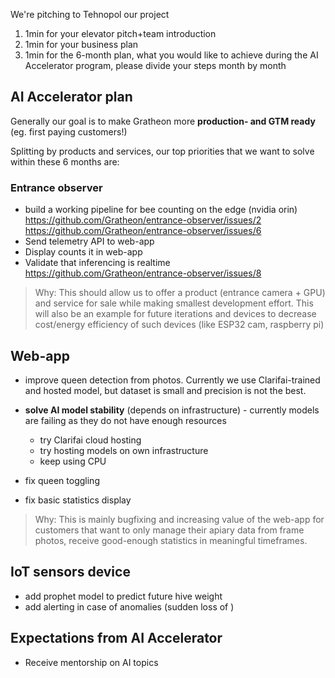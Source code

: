 We're pitching to Tehnopol our project

1. 1min for your elevator pitch+team introduction
2. 1min for your business plan
3. 1min for the 6-month plan, what you would like to achieve during the AI Accelerator program, please divide your steps month by month


## AI Accelerator plan

Generally our goal is to make Gratheon more **production- and GTM ready** (eg. first paying customers!)

Splitting by products and services, our top priorities that we want to solve within these 6 months are:

### Entrance observer
- build a working pipeline for bee counting on the edge (nvidia orin)
  https://github.com/Gratheon/entrance-observer/issues/2
  https://github.com/Gratheon/entrance-observer/issues/6
- Send telemetry API to web-app
- Display counts it in web-app
- Validate that inferencing is realtime
  https://github.com/Gratheon/entrance-observer/issues/8

> Why: This should allow us to offer a product (entrance camera + GPU) and service for sale while making smallest development effort. This will also be an example for future iterations and devices to decrease cost/energy efficiency of such devices (like ESP32 cam, raspberry pi) 


## Web-app

- improve queen detection from photos. Currently we use Clarifai-trained and hosted model, but dataset is small and precision is not the best.
  
- **solve AI model stability** (depends on infrastructure) - currently models are failing as they do not have enough resources
	- try Clarifai cloud hosting
	- try hosting models on own infrastructure
	- keep using CPU
- fix queen toggling
- fix basic statistics display

> Why: This is mainly bugfixing and increasing value of the web-app for customers that want to only manage their apiary data from frame photos, receive good-enough statistics in meaningful timeframes.


## IoT sensors device
- add prophet model to predict future hive weight
- add alerting in case of anomalies (sudden loss of )


## Expectations from AI Accelerator
- Receive mentorship on AI topics